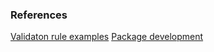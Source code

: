 ### References

[Validaton rule examples](https://www.freshbits.in/laravel-validation-rules-examples/)
[Package development](https://laravelpackage.com/)
